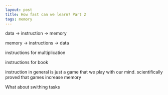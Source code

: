 ```yaml
---
layout: post
title: How fast can we learn? Part 2
tags: memory
---
```


data -> instruction -> memory

memory -> instructions -> data

instructions for multiplication

instructions for book

instruction in general is just a game that we play with our mind. scientifically
proved that games increase memory

What about swithing tasks
